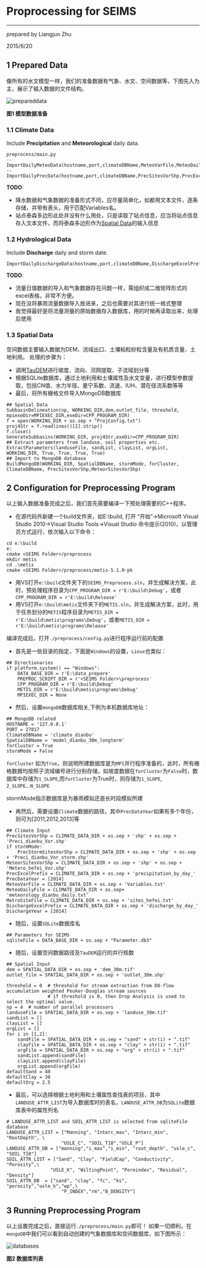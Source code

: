 # Proprocessing for SEIMS
--------
prepared by Liangjun Zhu

2015/6/20
## 1 Prepared Data
像所有的水文模型一样，我们的准备数据有气象、水文、空间数据等，下图先入为主，展示了输入数据的文件结构。

![prepareddata](../doc/img/prepareddata.png)

**图1 模型数据准备**

### 1.1 Climate Data
Include **Precipitation** and **Meteorological** daily data. 
~~~
preprocess/main.py
--ImportDailyMeteoData(hostname,port,climateDBName,MeteoVarFile,MeteoDailyFile,MetroSiteFile)
--ImportDailyPrecData(hostname,port,climateDBName,PrecSitesVorShp,PrecExcelPrefix,PrecDataYear)
~~~
**TODO**: 
+ 降水数据和气象数据的准备形式不同，应尽量简单化，如都用文本文件，逐条存储，并带有表头，用于匹配Variables名。
+ 站点泰森多边形此处并没有什么用处，只是读取了站点信息，应当将站点信息存入文本文件，而将泰森多边形作为[Spatial Data](#13-spatial-data)的输入信息

### 1.2 Hydrological Data
Include **Discharge** daily and storm date.
~~~
ImportDailyDischargeData(hostname,port,climateDBName,DischargeExcelPrefix,DischargeYear)
~~~
**TODO**: 
+ 流量日值数据的导入和气象数据存在问题一样，需组织成二维矩阵形式的excel表格，非常不方便。
+ 现在没将暴雨流量数据导入放进来，之后也需要对其进行统一格式整理
+ 我觉得最好是将流量测量的原始数据存入数据库，用的时候再读取出来，处理后使用

### 1.3 Spatial Data
空间数据主要输入数据为DEM、流域出口、土壤粘粒砂粒含量及有机质含量、土地利用。
处理的步骤为：
+ 调用[TauDEM](http://hydrology.usu.edu/taudem/taudem5/index.html)进行坡度、流向、河网提取、子流域划分等
+ 根据SQLite数据库，通过土地利用和土壤属性及水文变量，进行模型参数提取，包括CN值、水力半径、曼宁系数、流速、IUH、潜在径流系数等等
+ 最后，将所有栅格文件导入MongoDB数据库
~~~
## Spatial Data
SubbasinDelineation(np, WORKING_DIR,dem,outlet_file, threshold, mpiexeDir=MPIEXEC_DIR,exeDir=CPP_PROGRAM_DIR)
f = open(WORKING_DIR + os.sep + "ProjConfig.txt")
proj4Str = f.readlines()[2].strip()
f.close()
GenerateSubbasins(WORKING_DIR, proj4Str,exeDir=CPP_PROGRAM_DIR)
## Extract parameters from landuse, soil properties etc.
ExtractParameters(landuseFile, sandList, clayList, orgList, WORKING_DIR, True, True, True, True)
## Import to MongoDB database
BuildMongoDB(WORKING_DIR, SpatialDBName, stormMode, forCluster, ClimateDBName, PrecSitesVorShp,MeteorSitesVorShp)
~~~

## 2 Configuration for Preprocessing Program
以上输入数据准备完成之后，我们首先需要编译一下预处理需要的C++程序。
+ 在源代码外新建一个build文件夹，如E:\build, 打开 “开始”->Microsoft Visual Studio 2010->Visual Studio Tools->Visual Studio 命令提示(2010)，以管理员方式运行，依次输入以下命令：
~~~
cd e:\build
e:
cmake <SEIMS Folder>/preprocess
mkdir metis
cd .\metis
cmake <SEIMS Folder>/preprocess/metis-5.1.0-pk
~~~
+ 用VS打开`e:\build`文件夹下的`SEIMS_Preprocess.sln`，并生成解决方案，此时，预处理程序目录为`CPP_PROGRAM_DIR = r'E:\build\Debug'`，或者`CPP_PROGRAM_DIR = r'E:\build\Release'`
+ 用VS打开`e:\build\metis`文件夹下的`METIS.sln`，并生成解决方案，此时，用于任务划分的`METIS`程序目录为`METIS_DIR = r'E:\build\metis\programs\Debug'`，或者`METIS_DIR = r'E:\build\metis\programs\Release'`

编译完成后，打开`./preprocess/config.py`进行程序运行前的配置
+ 首先是一些目录的指定，下面是`Windows`的设置，`Linux`也类似：
~~~
## Directionaries 
if platform.system() == "Windows":
    DATA_BASE_DIR = r'E:\data_prepare'
    PREPROC_SCRIPT_DIR = r'<SEIMS Folder>\preprocess'
    CPP_PROGRAM_DIR = r'E:\build\Debug'
    METIS_DIR = r'E:\build\metis\programs\Debug'
    MPIEXEC_DIR = None
~~~
+ 然后，设置`mongoDB`数据库相关,下例为本机数据库地址：
~~~
## MongoDB related
HOSTNAME = '127.0.0.1'
PORT = 27017
ClimateDBName = 'climate_dianbu'
SpatialDBName = 'model_dianbu_30m_longterm'
forCluster = True 
stormMode = False
~~~
`forCluster` 如为`True`，则说明所建数据库是为`MPI`并行程序准备的，此时，所有栅格数据均按照子流域编号进行分别存储，如坡度数据在`forCluster`为`False`时，数据库中存储为`1_SLOPE`,而`forCluster`为True时，则存储为`1_SLOPE`, `2_SLOPE`...`N_SLOPE`

stormMode指示数据库是为暴雨模拟还是长时段模拟所建

+ 再然后，需要设置`Climate`数据的路径，其中`PrecDataYear`如果有多个年份，则可为[2011,2012,2013]等
~~~
## Climate Input
PrecSitesVorShp = CLIMATE_DATA_DIR + os.sep + 'shp' + os.sep + 'Preci_dianbu_Vor.shp'
if stormMode:
    PrecStormSitesVorShp = CLIMATE_DATA_DIR + os.sep + 'shp' + os.sep + 'Preci_dianbu_Vor_storm.shp'
MeteorSitesVorShp = CLIMATE_DATA_DIR + os.sep + 'shp' + os.sep + 'Metero_hefei_Vor.shp'
PrecExcelPrefix = CLIMATE_DATA_DIR + os.sep + 'precipitation_by_day_'
PrecDataYear = [2014]
MeteoVarFile = CLIMATE_DATA_DIR + os.sep + 'Variables.txt'
MeteoDailyFile = CLIMATE_DATA_DIR + os.sep+ 'meteorology_dianbu_daily.txt'
MetroSiteFile = CLIMATE_DATA_DIR + os.sep + 'sites_hefei.txt'
DischargeExcelPrefix = CLIMATE_DATA_DIR + os.sep + 'discharge_by_day_'
DischargeYear = [2014]
~~~

+ 随后，设置`SQLite`数据库名
~~~
## Parameters for SEIMS
sqliteFile = DATA_BASE_DIR + os.sep + "Parameter.db3"
~~~
+ 随后，设置空间数据路径及`TauDEM`运行的并行核数
~~~
## Spatial Input
dem = SPATIAL_DATA_DIR + os.sep + 'dem_30m.tif'
outlet_file = SPATIAL_DATA_DIR + os.sep + 'outlet_30m.shp'

threshold = 0  # threshold for stream extraction from D8-flow accumulation weighted Peuker-Douglas stream sources
               # if threshold is 0, then Drop Analysis is used to select the optimal value.
np = 4  # number of parallel processors
landuseFile = SPATIAL_DATA_DIR + os.sep + 'landuse_30m.tif'
sandList = []
clayList = []
orgList = []
for i in [1,2]:
    sandFile = SPATIAL_DATA_DIR + os.sep + "sand" + str(i) + ".tif" 
    clayFile = SPATIAL_DATA_DIR + os.sep + "clay" + str(i) + ".tif"
    orgFile = SPATIAL_DATA_DIR + os.sep + "org" + str(i) + ".tif"
    sandList.append(sandFile)
    clayList.append(clayFile)
    orgList.append(orgFile)
defaultSand = 40
defaultClay = 30
defaultOrg = 2.5
~~~
+ 最后，可以选择根据土地利用和土壤属性查找表的项目，其中`LANDUSE_ATTR_LIST`为导入数据库时的表名，`LANDUSE_ATTR_DB`为`SQLite`数据库表中的属性列名
~~~
# LANDUSE_ATTR_LIST and SOIL_ATTR_LIST is selected from sqliteFile database
LANDUSE_ATTR_LIST = ["Manning", "Interc_max", "Interc_min", "RootDepth", \
                    "USLE_C", "SOIL_T10","USLE_P"]
LANDUSE_ATTR_DB = ["manning","i_max","i_min", "root_depth", "usle_c", "SOIL_T10"]
SOIL_ATTR_LIST = ["Sand", "Clay", "FieldCap", "Conductivity", "Porosity",\
                "USLE_K", "WiltingPoint", "Poreindex", "Residual", "Density"]
SOIL_ATTR_DB  = ["sand", "clay", "fc", "ks", "porosity","usle_k","wp",\
                    "P_INDEX","rm","B_DENSITY"]
~~~

## 3 Running Preprocessing Program
以上设置完成之后，直接运行`./preprocess/main.py`即可！
如果一切顺利，在`mongoDB`中我们可以看到自动创建的气象数据库和空间数据库，如下图所示：

![databases](../doc/img/databases.png)

**图2 数据库列表**